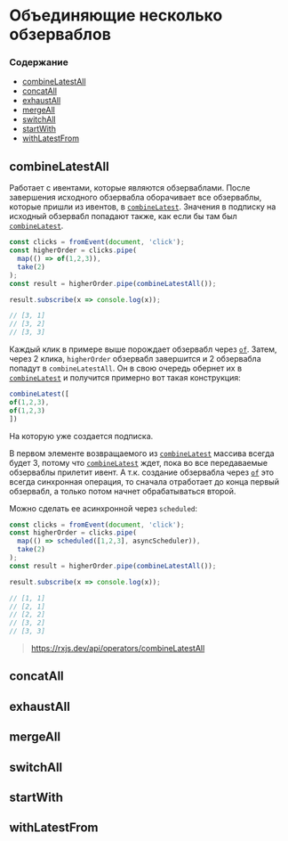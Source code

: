 # Объединяющие несколько обзерваблов

### Содержание

* [combineLatestAll](#combinelatestall)
* [concatAll](#concatall)
* [exhaustAll](#exhaustall)
* [mergeAll](#mergeall)
* [switchAll](#switchall)
* [startWith](#startWith)
* [withLatestFrom](#withlatestfrom)

## combineLatestAll

Работает с ивентами, которые являются обзерваблами. После завершения исходного обзервабла оборачивает все обзерваблы, которые пришли из ивентов, в [`combineLatest`](https://github.com/Zenderg/notes/blob/main/rxjs/Join%20Creation%20Operators.md#combinelatest).
Значения в подписку на исходный обзервабл попадают также, как если бы там был [`combineLatest`](https://github.com/Zenderg/notes/blob/main/rxjs/Join%20Creation%20Operators.md#combinelatest).

```js
const clicks = fromEvent(document, 'click');
const higherOrder = clicks.pipe(
  map(() => of(1,2,3)),
  take(2)
);
const result = higherOrder.pipe(combineLatestAll());

result.subscribe(x => console.log(x));

// [3, 1]
// [3, 2]
// [3, 3]
```

Каждый клик в примере выше порождает обзервабл через [`of`](https://github.com/Zenderg/notes/blob/main/rxjs/Creation%20Operators.md#of).
Затем, через 2 клика, `higherOrder` обзервабл завершится и 2 обзервабла попадут в `combineLatestAll`.
Он в свою очередь обернет их в [`combineLatest`](https://github.com/Zenderg/notes/blob/main/rxjs/Join%20Creation%20Operators.md#combinelatest) и получится примерно вот такая конструкция:

```js
combineLatest([
of(1,2,3),
of(1,2,3)
])
```

На которую уже создается подписка.

В первом элементе возвращаемого из [`combineLatest`](https://github.com/Zenderg/notes/blob/main/rxjs/Join%20Creation%20Operators.md#combinelatest) массива всегда будет 3, потому что [`combineLatest`](https://github.com/Zenderg/notes/blob/main/rxjs/Join%20Creation%20Operators.md#combinelatest) ждет, пока во все передаваемые обзерваблы прилетит ивент.
А т.к. создание обзервабла через [`of`](https://github.com/Zenderg/notes/blob/main/rxjs/Creation%20Operators.md#of) это всегда синхронная операция, то сначала отработает до конца первый обзервабл, а только потом начнет обрабатываться второй.

Можно сделать ее асинхронной через `scheduled`:

```js
const clicks = fromEvent(document, 'click');
const higherOrder = clicks.pipe(
  map(() => scheduled([1,2,3], asyncScheduler)),
  take(2)
);
const result = higherOrder.pipe(combineLatestAll());

result.subscribe(x => console.log(x));

// [1, 1]
// [2, 1]
// [2, 2]
// [3, 2]
// [3, 3]
```

> https://rxjs.dev/api/operators/combineLatestAll

## concatAll
## exhaustAll
## mergeAll
## switchAll
## startWith
## withLatestFrom
